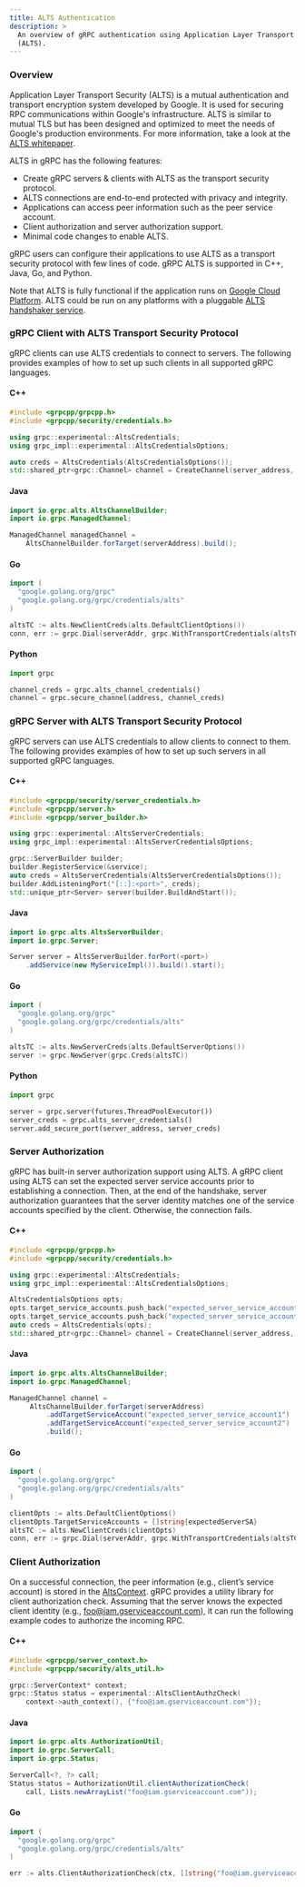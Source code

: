 ```yaml
---
title: ALTS Authentication
description: >
  An overview of gRPC authentication using Application Layer Transport Security
  (ALTS).
---
```


### Overview

Application Layer Transport Security (ALTS) is a mutual authentication and
transport encryption system developed by Google. It is used for securing RPC
communications within Google's infrastructure. ALTS is similar to mutual TLS
but has been designed and optimized to meet the needs of Google's production
environments. For more information, take a look at the
[ALTS whitepaper](https://cloud.google.com/security/encryption-in-transit/application-layer-transport-security).

ALTS in gRPC has the following features:

-   Create gRPC servers & clients with ALTS as the transport security protocol.
-   ALTS connections are end-to-end protected with privacy and integrity.
-   Applications can access peer information such as the peer service account.
-   Client authorization and server authorization support.
-   Minimal code changes to enable ALTS.

gRPC users can configure their applications to use ALTS as a transport security
protocol with few lines of code. gRPC ALTS is supported in C++, Java, Go, and
Python.

Note that ALTS is fully functional if the application runs on
[Google Cloud Platform](https://cloud.google.com/). ALTS could be run on any
platforms with a pluggable
[ALTS handshaker service](https://github.com/grpc/grpc/blob/7e367da22a137e2e7caeae8342c239a91434ba50/src/proto/grpc/gcp/handshaker.proto#L224-L234).

### gRPC Client with ALTS Transport Security Protocol

gRPC clients can use ALTS credentials to connect to servers. The following
provides examples of how to set up such clients in all supported gRPC languages.

#### C++

```cpp
#include <grpcpp/grpcpp.h>
#include <grpcpp/security/credentials.h>

using grpc::experimental::AltsCredentials;
using grpc_impl::experimental::AltsCredentialsOptions;

auto creds = AltsCredentials(AltsCredentialsOptions());
std::shared_ptr<grpc::Channel> channel = CreateChannel(server_address, creds);
```

#### Java

```java
import io.grpc.alts.AltsChannelBuilder;
import io.grpc.ManagedChannel;

ManagedChannel managedChannel =
    AltsChannelBuilder.forTarget(serverAddress).build();
```

#### Go

```go
import (
  "google.golang.org/grpc"
  "google.golang.org/grpc/credentials/alts"
)

altsTC := alts.NewClientCreds(alts.DefaultClientOptions())
conn, err := grpc.Dial(serverAddr, grpc.WithTransportCredentials(altsTC))
```

#### Python

```python
import grpc

channel_creds = grpc.alts_channel_credentials()
channel = grpc.secure_channel(address, channel_creds)
```

### gRPC Server with ALTS Transport Security Protocol

gRPC servers can use ALTS credentials to allow clients to connect to them. The
following provides examples of how to set up such servers in all supported gRPC
languages.

#### C++

```cpp
#include <grpcpp/security/server_credentials.h>
#include <grpcpp/server.h>
#include <grpcpp/server_builder.h>

using grpc::experimental::AltsServerCredentials;
using grpc_impl::experimental::AltsServerCredentialsOptions;

grpc::ServerBuilder builder;
builder.RegisterService(&service);
auto creds = AltsServerCredentials(AltsServerCredentialsOptions());
builder.AddListeningPort("[::]:<port>", creds);
std::unique_ptr<Server> server(builder.BuildAndStart());
```

#### Java

```java
import io.grpc.alts.AltsServerBuilder;
import io.grpc.Server;

Server server = AltsServerBuilder.forPort(<port>)
    .addService(new MyServiceImpl()).build().start();

```

#### Go

```go
import (
  "google.golang.org/grpc"
  "google.golang.org/grpc/credentials/alts"
)

altsTC := alts.NewServerCreds(alts.DefaultServerOptions())
server := grpc.NewServer(grpc.Creds(altsTC))
```

#### Python

```python
import grpc

server = grpc.server(futures.ThreadPoolExecutor())
server_creds = grpc.alts_server_credentials()
server.add_secure_port(server_address, server_creds)
```

### Server Authorization

gRPC has built-in server authorization support using ALTS. A gRPC client using
ALTS can set the expected server service accounts prior to establishing a
connection. Then, at the end of the handshake, server authorization guarantees
that the server identity matches one of the service accounts specified
by the client. Otherwise, the connection fails.

#### C++

```cpp
#include <grpcpp/grpcpp.h>
#include <grpcpp/security/credentials.h>

using grpc::experimental::AltsCredentials;
using grpc_impl::experimental::AltsCredentialsOptions;

AltsCredentialsOptions opts;
opts.target_service_accounts.push_back("expected_server_service_account1");
opts.target_service_accounts.push_back("expected_server_service_account2");
auto creds = AltsCredentials(opts);
std::shared_ptr<grpc::Channel> channel = CreateChannel(server_address, creds);
```

#### Java

```java
import io.grpc.alts.AltsChannelBuilder;
import io.grpc.ManagedChannel;

ManagedChannel channel =
     AltsChannelBuilder.forTarget(serverAddress)
         .addTargetServiceAccount("expected_server_service_account1")
         .addTargetServiceAccount("expected_server_service_account2")
         .build();
```

#### Go

```go
import (
  "google.golang.org/grpc"
  "google.golang.org/grpc/credentials/alts"
)

clientOpts := alts.DefaultClientOptions()
clientOpts.TargetServiceAccounts = []string{expectedServerSA}
altsTC := alts.NewClientCreds(clientOpts)
conn, err := grpc.Dial(serverAddr, grpc.WithTransportCredentials(altsTC))
```

### Client Authorization

On a successful connection, the peer information (e.g., client’s service
account) is stored in the
[AltsContext](https://github.com/grpc/grpc/blob/master/src/proto/grpc/gcp/altscontext.proto).
gRPC provides a utility library for
client authorization check. Assuming that the server knows the expected client
identity (e.g., foo@iam.gserviceaccount.com), it can run the following example
codes to authorize the incoming RPC.

#### C++

```cpp
#include <grpcpp/server_context.h>
#include <grpcpp/security/alts_util.h>

grpc::ServerContext* context;
grpc::Status status = experimental::AltsClientAuthzCheck(
    context->auth_context(), {"foo@iam.gserviceaccount.com"});
```

#### Java

```java
import io.grpc.alts.AuthorizationUtil;
import io.grpc.ServerCall;
import io.grpc.Status;

ServerCall<?, ?> call;
Status status = AuthorizationUtil.clientAuthorizationCheck(
    call, Lists.newArrayList("foo@iam.gserviceaccount.com"));
```

#### Go

```go
import (
  "google.golang.org/grpc"
  "google.golang.org/grpc/credentials/alts"
)

err := alts.ClientAuthorizationCheck(ctx, []string{"foo@iam.gserviceaccount.com"})
```
